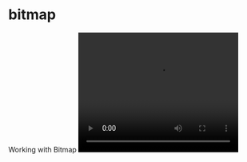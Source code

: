 # bitmap
Working with Bitmap
<video width="320" height="240" controls>
  <source src="https://github.com/alirezabashi98/bitmap/raw/master/demo.mp4" type="video/mp4">
.Your browser does not support the video tag <br> <a href="https://github.com/alirezabashi98/bitmap/raw/master/demo.mp4">link demo video</a>
</video>
